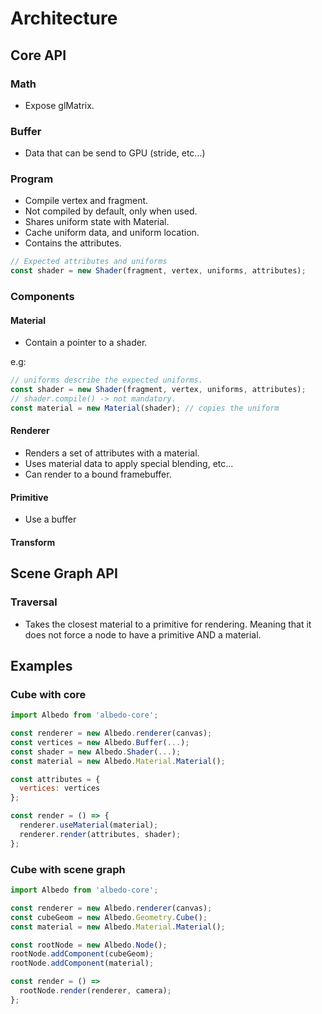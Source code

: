 # Architecture

## Core API

### Math

* Expose glMatrix.

### Buffer

* Data that can be send to GPU (stride, etc...)

### Program

* Compile vertex and fragment.
* Not compiled by default, only when used.
* Shares uniform state with Material.
* Cache uniform data, and uniform location.
* Contains the attributes.

```javascript
// Expected attributes and uniforms
const shader = new Shader(fragment, vertex, uniforms, attributes);
```

### Components

#### Material

* Contain a pointer to a shader.

e.g:

```javascript
// uniforms describe the expected uniforms.
const shader = new Shader(fragment, vertex, uniforms, attributes);
// shader.compile() -> not mandatory.
const material = new Material(shader); // copies the uniform
```

#### Renderer

* Renders a set of attributes with a material.
* Uses material data to apply special blending, etc...
* Can render to a bound framebuffer.

#### Primitive

* Use a buffer 

#### Transform


## Scene Graph API

### Traversal

* Takes the closest material to a primitive for rendering. Meaning that it does not force a node to have a primitive AND a material.

## Examples

### Cube with core

```javascript
import Albedo from 'albedo-core';

const renderer = new Albedo.renderer(canvas);
const vertices = new Albedo.Buffer(...);
const shader = new Albedo.Shader(...);
const material = new Albedo.Material.Material();

const attributes = {
  vertices: vertices
};

const render = () => {
  renderer.useMaterial(material);
  renderer.render(attributes, shader);
};
```

### Cube with scene graph

```javascript
import Albedo from 'albedo-core';

const renderer = new Albedo.renderer(canvas);
const cubeGeom = new Albedo.Geometry.Cube();
const material = new Albedo.Material.Material();

const rootNode = new Albedo.Node();
rootNode.addComponent(cubeGeom);
rootNode.addComponent(material);

const render = () =>
  rootNode.render(renderer, camera);
};
```
